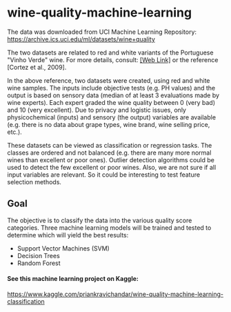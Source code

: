 # wine-quality-machine-learning
The data was downloaded from UCI Machine Learning Repository: https://archive.ics.uci.edu/ml/datasets/wine+quality

The two datasets are related to red and white variants of the Portuguese "Vinho Verde" wine. For more details, consult: <a href="https://www.vinhoverde.pt/en/">[Web Link]</a>  or the reference [Cortez et al., 2009]. 

In the above reference, two datasets were created, using red and white wine samples. The inputs include objective tests (e.g. PH values) and the output is based on sensory data (median of at least 3 evaluations made by wine experts). Each expert graded the wine quality between 0 (very bad) and 10 (very excellent). Due to privacy and logistic issues, only physicochemical (inputs) and sensory (the output) variables are available (e.g. there is no data about grape types, wine brand, wine selling price, etc.).

These datasets can be viewed as classification or regression tasks. The classes are ordered and not balanced (e.g. there are many more normal wines than excellent or poor ones). Outlier detection algorithms could be used to detect the few excellent or poor wines. Also, we are not sure if all input variables are relevant. So it could be interesting to test feature selection methods.

## Goal

The objective is to classify the data into the various quality score categories. Three machine learning models will be trained and tested to determine which will yield the best results:

- Support Vector Machines (SVM)
- Decision Trees
- Random Forest

#### See this machine learning project on Kaggle: 
https://www.kaggle.com/priankravichandar/wine-quality-machine-learning-classification

